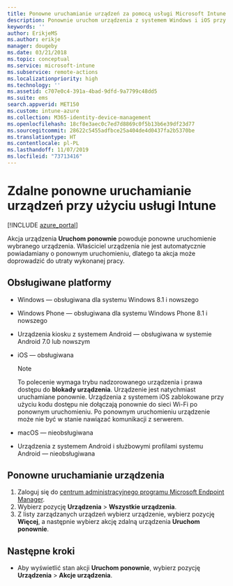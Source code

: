 ```yaml
---
title: Ponowne uruchamianie urządzeń za pomocą usługi Microsoft Intune — Azure | Microsoft Docs
description: Ponownie uruchom urządzenia z systemem Windows i iOS przy użyciu usługi Microsoft Intune w witrynie Azure Portal za pomocą zdalnej akcji Uruchom ponownie.
keywords: ''
author: ErikjeMS
ms.author: erikje
manager: dougeby
ms.date: 03/21/2018
ms.topic: conceptual
ms.service: microsoft-intune
ms.subservice: remote-actions
ms.localizationpriority: high
ms.technology: ''
ms.assetid: c707e0c4-391a-4bad-9dfd-9a7799c48dd5
ms.suite: ems
search.appverid: MET150
ms.custom: intune-azure
ms.collection: M365-identity-device-management
ms.openlocfilehash: 18cf8e3aec0c7ed7d8869c0f5b13b6e39df23d77
ms.sourcegitcommit: 28622c5455adfbce25a404de4d0437fa2b5370be
ms.translationtype: HT
ms.contentlocale: pl-PL
ms.lasthandoff: 11/07/2019
ms.locfileid: "73713416"
---
```

# <a name="remotely-restart-devices-with-intune"></a>Zdalne ponowne uruchamianie urządzeń przy użyciu usługi Intune


[!INCLUDE [azure_portal](../includes/azure_portal.md)]

Akcja urządzenia **Uruchom ponownie** powoduje ponowne uruchomienie wybranego urządzenia. Właściciel urządzenia nie jest automatycznie powiadamiany o ponownym uruchomieniu, dlatego ta akcja może doprowadzić do utraty wykonanej pracy.

## <a name="supported-platforms"></a>Obsługiwane platformy

- Windows — obsługiwana dla systemu Windows 8.1 i nowszego
- Windows Phone — obsługiwana dla systemu Windows Phone 8.1 i nowszego
- Urządzenia kiosku z systemem Android — obsługiwana w systemie Android 7.0 lub nowszym
- iOS — obsługiwana

    > [!Note]  
    > To polecenie wymaga trybu nadzorowanego urządzenia i prawa dostępu do **blokady urządzenia**. Urządzenie jest natychmiast uruchamiane ponownie. Urządzenia z systemem iOS zablokowane przy użyciu kodu dostępu nie dołączają ponownie do sieci Wi-Fi po ponownym uruchomieniu. Po ponownym uruchomieniu urządzenie może nie być w stanie nawiązać komunikacji z serwerem.
- macOS — nieobsługiwana
- Urządzenia z systemem Android i służbowymi profilami systemu Android — nieobsługiwana

## <a name="restart-a-device"></a>Ponowne uruchamianie urządzenia

1. Zaloguj się do [centrum administracyjnego programu Microsoft Endpoint Manager](https://go.microsoft.com/fwlink/?linkid=2109431).
3. Wybierz pozycję **Urządzenia** > **Wszystkie urządzenia**.
4. Z listy zarządzanych urządzeń wybierz urządzenie, wybierz pozycję **Więcej**, a następnie wybierz akcję zdalną urządzenia **Uruchom ponownie**.

## <a name="next-steps"></a>Następne kroki

- Aby wyświetlić stan akcji **Uruchom ponownie**, wybierz pozycję **Urządzenia** > **Akcje urządzenia**.
